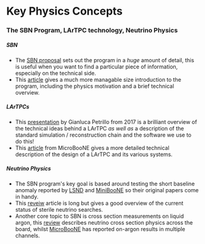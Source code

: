 # Key Physics Concepts

### The SBN Program, LArTPC technology, Neutrino Physics

##### SBN
- The [SBN proposal](https://arxiv.org/pdf/1503.01520.pdf) sets out the program in a _huge_ amount of detail, this is useful when you want to find a particular piece of information, especially on the technical side.
- This [article](https://arxiv.org/pdf/1903.04608.pdf) gives a much more managable size introduction to the program, including the physics motivation and a brief technical overview.
##### LArTPCs
- This [presentation](https://indico.cern.ch/event/641257/attachments/1464825/2264132/20170523-LArTPCreconstruction.pdf) by Gianluca Petrillo from 2017 is a brilliant overview of the technical ideas behind a LArTPC _as well as_ a description of the standard simulation / reconstruction chain and the software we use to do this!
- This [article](https://arxiv.org/pdf/1612.05824.pdf) from MicroBooNE gives a more detailed technical description of the design of a LArTPC and its various systems.
##### Neutrino Physics
- The SBN program's key goal is based around testing the short baseline anomaly reported by [LSND](https://arxiv.org/pdf/hep-ex/0104049.pdf) and [MiniBooNE](https://arxiv.org/pdf/1207.4809.pdf) so their original papers come in handy.
- This [reveiw](https://inspirehep.net/literature/1738523) article is long but gives a good overview of the current status of sterile neutrino searches.
- Another core topic to SBN is cross section measurements on liquid argon, this [review](https://arxiv.org/pdf/1305.7513.pdf) describes neutrino cross section physics across the board, whilst [MicroBooNE](https://microboone.fnal.gov/documents-publications/) has reported on-argon results in multiple channels.
